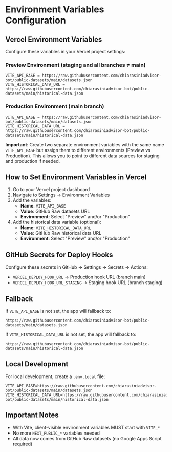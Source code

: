 # Environment Variables Configuration

## Vercel Environment Variables

Configure these variables in your Vercel project settings:

### Preview Environment (staging and all branches ≠ main)
```
VITE_API_BASE = https://raw.githubusercontent.com/chiarasiniadvisor-bot/public-datasets/main/datasets.json
VITE_HISTORICAL_DATA_URL = https://raw.githubusercontent.com/chiarasiniadvisor-bot/public-datasets/main/historical-data.json
```

### Production Environment (main branch)
```
VITE_API_BASE = https://raw.githubusercontent.com/chiarasiniadvisor-bot/public-datasets/main/datasets.json
VITE_HISTORICAL_DATA_URL = https://raw.githubusercontent.com/chiarasiniadvisor-bot/public-datasets/main/historical-data.json
```

**Important**: Create two separate environment variables with the same name `VITE_API_BASE` but assign them to different environments (Preview vs Production). This allows you to point to different data sources for staging and production if needed.

## How to Set Environment Variables in Vercel

1. Go to your Vercel project dashboard
2. Navigate to Settings → Environment Variables
3. Add the variables:
   - **Name**: `VITE_API_BASE`
   - **Value**: GitHub Raw datasets URL
   - **Environment**: Select "Preview" and/or "Production"
4. Add the historical data variable (optional):
   - **Name**: `VITE_HISTORICAL_DATA_URL`
   - **Value**: GitHub Raw historical data URL
   - **Environment**: Select "Preview" and/or "Production"

## GitHub Secrets for Deploy Hooks

Configure these secrets in GitHub → Settings → Secrets → Actions:

- `VERCEL_DEPLOY_HOOK_URL` → Production hook URL (branch main)
- `VERCEL_DEPLOY_HOOK_URL_STAGING` → Staging hook URL (branch staging)

## Fallback

If `VITE_API_BASE` is not set, the app will fallback to:
```
https://raw.githubusercontent.com/chiarasiniadvisor-bot/public-datasets/main/datasets.json
```

If `VITE_HISTORICAL_DATA_URL` is not set, the app will fallback to:
```
https://raw.githubusercontent.com/chiarasiniadvisor-bot/public-datasets/main/historical-data.json
```

## Local Development

For local development, create a `.env.local` file:
```
VITE_API_BASE=https://raw.githubusercontent.com/chiarasiniadvisor-bot/public-datasets/main/datasets.json
VITE_HISTORICAL_DATA_URL=https://raw.githubusercontent.com/chiarasiniadvisor-bot/public-datasets/main/historical-data.json
```

## Important Notes

- With Vite, client-visible environment variables MUST start with `VITE_*`
- No more `NEXT_PUBLIC_*` variables needed
- All data now comes from GitHub Raw datasets (no Google Apps Script required)
